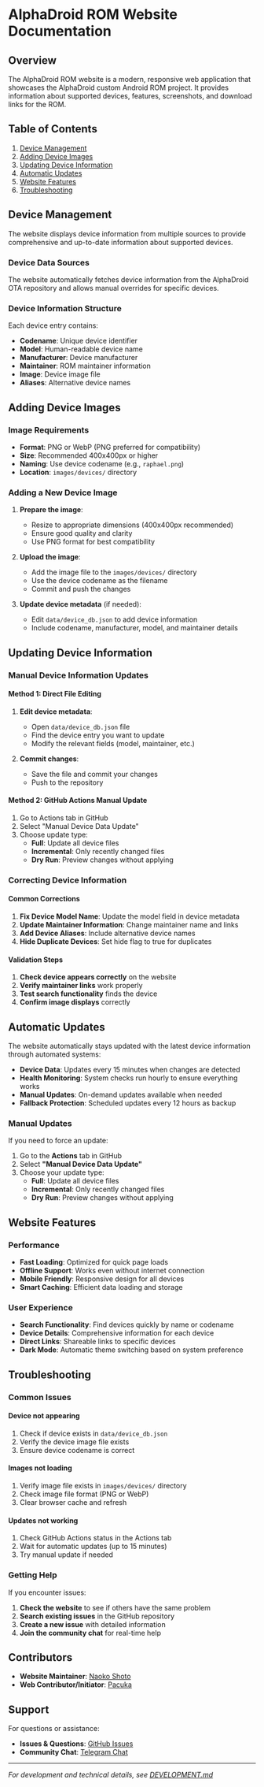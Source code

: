 # AlphaDroid ROM Website Documentation

## Overview

The AlphaDroid ROM website is a modern, responsive web application that showcases the AlphaDroid custom Android ROM project. It provides information about supported devices, features, screenshots, and download links for the ROM.

## Table of Contents

1. [Device Management](#device-management)
2. [Adding Device Images](#adding-device-images)
3. [Updating Device Information](#updating-device-information)
4. [Automatic Updates](#automatic-updates)
5. [Website Features](#website-features)
6. [Troubleshooting](#troubleshooting)

## Device Management

The website displays device information from multiple sources to provide comprehensive and up-to-date information about supported devices.

### Device Data Sources

The website automatically fetches device information from the AlphaDroid OTA repository and allows manual overrides for specific devices.

### Device Information Structure

Each device entry contains:

- **Codename**: Unique device identifier
- **Model**: Human-readable device name
- **Manufacturer**: Device manufacturer
- **Maintainer**: ROM maintainer information
- **Image**: Device image file
- **Aliases**: Alternative device names

## Adding Device Images

### Image Requirements

- **Format**: PNG or WebP (PNG preferred for compatibility)
- **Size**: Recommended 400x400px or higher
- **Naming**: Use device codename (e.g., `raphael.png`)
- **Location**: `images/devices/` directory

### Adding a New Device Image

1. **Prepare the image**:
   - Resize to appropriate dimensions (400x400px recommended)
   - Ensure good quality and clarity
   - Use PNG format for best compatibility

2. **Upload the image**:
   - Add the image file to the `images/devices/` directory
   - Use the device codename as the filename
   - Commit and push the changes

3. **Update device metadata** (if needed):
   - Edit `data/device_db.json` to add device information
   - Include codename, manufacturer, model, and maintainer details

## Updating Device Information

### Manual Device Information Updates

#### Method 1: Direct File Editing

1. **Edit device metadata**:
   - Open `data/device_db.json` file
   - Find the device entry you want to update
   - Modify the relevant fields (model, maintainer, etc.)

2. **Commit changes**:
   - Save the file and commit your changes
   - Push to the repository

#### Method 2: GitHub Actions Manual Update

1. Go to Actions tab in GitHub
2. Select "Manual Device Data Update"
3. Choose update type:
   - **Full**: Update all device files
   - **Incremental**: Only recently changed files
   - **Dry Run**: Preview changes without applying

### Correcting Device Information

#### Common Corrections

1. **Fix Device Model Name**: Update the model field in device metadata
2. **Update Maintainer Information**: Change maintainer name and links
3. **Add Device Aliases**: Include alternative device names
4. **Hide Duplicate Devices**: Set hide flag to true for duplicates

#### Validation Steps

1. **Check device appears correctly** on the website
2. **Verify maintainer links** work properly
3. **Test search functionality** finds the device
4. **Confirm image displays** correctly

## Automatic Updates

The website automatically stays updated with the latest device information through automated systems:

- **Device Data**: Updates every 15 minutes when changes are detected
- **Health Monitoring**: System checks run hourly to ensure everything works
- **Manual Updates**: On-demand updates available when needed
- **Fallback Protection**: Scheduled updates every 12 hours as backup

### Manual Updates

If you need to force an update:

1. Go to the **Actions** tab in GitHub
2. Select **"Manual Device Data Update"**
3. Choose your update type:
   - **Full**: Update all device files
   - **Incremental**: Only recently changed files
   - **Dry Run**: Preview changes without applying

## Website Features

### Performance
- **Fast Loading**: Optimized for quick page loads
- **Offline Support**: Works even without internet connection
- **Mobile Friendly**: Responsive design for all devices
- **Smart Caching**: Efficient data loading and storage

### User Experience
- **Search Functionality**: Find devices quickly by name or codename
- **Device Details**: Comprehensive information for each device
- **Direct Links**: Shareable links to specific devices
- **Dark Mode**: Automatic theme switching based on system preference

## Troubleshooting

### Common Issues

#### Device not appearing
1. Check if device exists in `data/device_db.json`
2. Verify the device image file exists
3. Ensure device codename is correct

#### Images not loading
1. Verify image file exists in `images/devices/` directory
2. Check image file format (PNG or WebP)
3. Clear browser cache and refresh

#### Updates not working
1. Check GitHub Actions status in the Actions tab
2. Wait for automatic updates (up to 15 minutes)
3. Try manual update if needed

### Getting Help

If you encounter issues:

1. **Check the website** to see if others have the same problem
2. **Search existing issues** in the GitHub repository
3. **Create a new issue** with detailed information
4. **Join the community chat** for real-time help

## Contributors

- **Website Maintainer**: [Naoko Shoto](https://github.com/naokoshoto)
- **Web Contributor/Initiator**: [Pacuka](https://t.me/Pacuka)

## Support

For questions or assistance:

- **Issues & Questions**: [GitHub Issues](https://github.com/alphadroid-project/alphadroid-project.github.io/issues)
- **Community Chat**: [Telegram Chat](https://t.me/alphadroid_chat)

---

*For development and technical details, see [DEVELOPMENT.md](DEVELOPMENT.md)*
